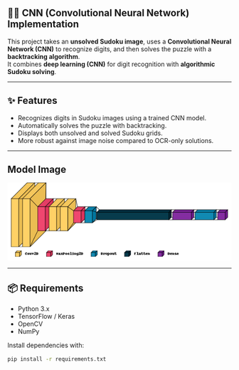 ## 🧩🤖 CNN (Convolutional Neural Network) Implementation

This project takes an **unsolved Sudoku image**, uses a **Convolutional Neural Network (CNN)** to recognize digits, and then solves the puzzle with a **backtracking algorithm**.  
It combines **deep learning (CNN)** for digit recognition with **algorithmic Sudoku solving**.

---

## ✨ Features

- Recognizes digits in Sudoku images using a trained CNN model.
- Automatically solves the puzzle with backtracking.
- Displays both unsolved and solved Sudoku grids.
- More robust against image noise compared to OCR-only solutions.

---

## Model Image

<img src="../assets/model.png" />

---

## 📦 Requirements

- Python 3.x
- TensorFlow / Keras
- OpenCV
- NumPy

Install dependencies with:

```bash
pip install -r requirements.txt
```
